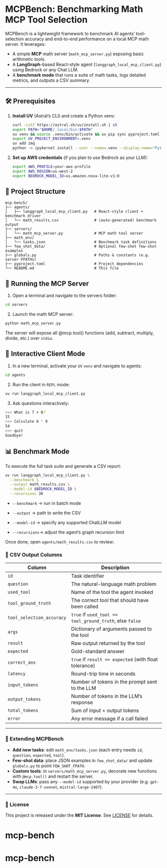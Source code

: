# MCPBench: Benchmarking Math MCP Tool Selection

MCPBench is a lightweight framework to benchmark AI agents’ tool-selection accuracy and end-to-end performance on a local MCP math server. It leverages:

- A simple **MCP** math server (`math_mcp_server.py`) exposing basic arithmetic tools.  
- A **LangGraph**-based React-style agent (`langgraph_local_mcp_client.py`) using Bedrock or any Chat LLM.  
- A **benchmark mode** that runs a suite of math tasks, logs detailed metrics, and outputs a CSV summary.  

---

## 🛠 Prerequisites

1. **Install UV** (Astral’s CLI) and create a Python venv:

   ```bash
   curl -LsSf https://astral.sh/uv/install.sh | sh
   export PATH="$HOME/.local/bin:$PATH"
   uv venv && source .venv/bin/activate && uv pip sync pyproject.toml
   export UV_PROJECT_ENVIRONMENT=.venv
   uv add zmq
   python -m ipykernel install --user --name=.venv --display-name="Python (uv env)"
   ```

2. **Set up AWS credentials** (if you plan to use Bedrock as your LLM):

   ```bash
   export AWS_PROFILE=your-aws-profile
   export AWS_REGION=us-west-2
   export BEDROCK_MODEL_ID=us.amazon.nova-lite-v1:0
   ```

## 📁 Project Structure

```text
mcp-bench/
├── agents/
│   ├── langgraph_local_mcp_client.py   # React-style client + benchmark driver
│   └── math_results.csv                # (auto-generated) benchmark output
├── servers/
│   └── math_mcp_server.py              # MCP math tool server
├── math_env/
│   └── tasks.json                      # Benchmark task definitions
├── few_shot_data/                      # Optional few-shot few-shot examples
├── globals.py                          # Paths & constants (e.g. server FPATHs)
├── pyproject.toml                      # Project dependencies
└── README.md                           # This file
```

## 🚀 Running the MCP Server

1. Open a terminal and navigate to the servers folder:

```bash
cd servers
```

2. Launch the math MCP server:

```bash
python math_mcp_server.py
```

The server will expose all @mcp.tool() functions (add, subtract, multiply, divide, etc.) over `stdio`.

## 🤖 Interactive Client Mode

1. In a new terminal, activate your `UV` `venv` and navigate to agents:

```bash
cd agents
```

2. Run the client in `REPL` mode:

```bash
uv run langgraph_local_mcp_client.py
```

3. Ask questions interactively:

```bash
>>> What is 7 + 8?
15
>>> Calculate 6 * 9
54
>>> quit
Goodbye!
```

## 📊 Benchmark Mode

To execute the full task suite and generate a CSV report:

```bash
uv run langgraph_local_mcp_client.py \
  --benchmark \
  --output math_results.csv \
  --model-id $BEDROCK_MODEL_ID \
  --recursions 30
```

- `--benchmark` → run in batch mode

- `--output` → path to write the CSV

- `--model-id` → specify any supported ChatLLM model

- `--recursions`→ adjust the agent’s graph recursion limit

Once done, open `agents/math_results.csv` to review:

### 📝 CSV Output Columns

| Column                    | Description                                                         |
|---------------------------|---------------------------------------------------------------------|
| `id`                      | Task identifier                                                     |
| `question`                | The natural-language math problem                                    |
| `used_tool`               | Name of the tool the agent invoked                                  |
| `tool_ground_truth`       | The correct tool that should have been called                       |
| `tool_selection_accuracy` | `true` if `used_tool == tool_ground_truth`, else `false`            |
| `args`                    | Dictionary of arguments passed to the tool                          |
| `result`                  | Raw output returned by the tool                                     |
| `expected`                | Gold-standard answer                                                |
| `correct_ans`             | `true` if `result == expected` (with float tolerance)               |
| `latency`                 | Round-trip time in seconds                                          |
| `input_tokens`            | Number of tokens in the prompt sent to the LLM                      |
| `output_tokens`           | Number of tokens in the LLM’s response                              |
| `total_tokens`            | Sum of input + output tokens                                        |
| `error`                   | Any error message if a call failed                                  |

---

### 🔧 Extending MCPBench

- **Add new tasks**: edit `math_env/tasks.json` (each entry needs `id`, `question`, `expected`, `tool`).  
- **Few-shot data**: place JSON examples in `few_shot_data/` and update `globals.py` to point `FEW_SHOT_FPATH`.  
- **Custom tools**: in `servers/math_mcp_server.py`, decorate new functions with `@mcp.tool()` and restart the server.  
- **Swap LLMs**: pass any `--model-id` supported by your provider (e.g. `gpt-4o`, `claude-3-7-sonnet`, `mistral-large-2407`).  

---

### 📄 License

This project is released under the **MIT License**. See [LICENSE](LICENSE) for details.
# mcp-bench
# mcp-bench
